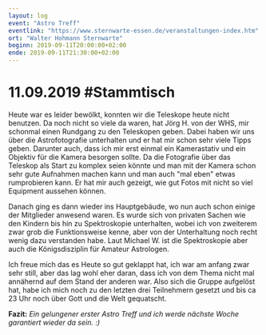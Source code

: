 ```yaml
---
layout: log
event: "Astro Treff"
eventlink: "https://www.sternwarte-essen.de/veranstaltungen-index.htm"
ort: "Walter Hohmann Sternwarte"
beginn: 2019-09-11T20:00:00+02:00
ende: 2019-09-11T21:30:00+02:00
---
```


# 11.09.2019 #Stammtisch

Heute war es leider bewölkt, konnten wir die Teleskope heute nicht benutzen. Da noch nicht so viele da waren, hat Jörg H. von der WHS, mir schonmal einen Rundgang zu den Teleskopen geben. Dabei haben wir uns über die Astrofotografie unterhalten und er hat mir schon sehr viele Tipps geben. Darunter auch, dass ich mir erst einmal ein Kamerastativ und ein Objektiv für die Kamera besorgen sollte. Da die Fotografie über das Teleskop als Start zu komplex seien könnte und man mit der Kamera schon sehr gute Aufnahmen machen kann und man auch "mal eben" etwas rumprobieren kann. Er hat mir auch gezeigt, wie gut Fotos mit nicht so viel Equipment aussehen können.

Danach ging es dann wieder ins Hauptgebäude, wo nun auch schon einige der Mitglieder anwesend waren. Es wurde sich von privaten Sachen wie den Kindern bis hin zu Spektroskopie unterhalten, wobei ich von zweiterem zwar grob die Funktionsweise kenne, aber von der Unterhaltung noch recht wenig dazu verstanden habe. Laut Michael W. ist die Spektroskopie aber auch die Königsdisziplin für Amateur Astrologen.

Ich freue mich das es Heute so gut geklappt hat, ich war am anfang zwar sehr still, aber das lag wohl eher daran, dass ich von dem Thema nicht mal annähernd auf dem Stand der anderen war. Also sich die Gruppe aufgelöst hat, habe ich mich noch zu den letzten drei Teilnehmern gesetzt und bis ca 23 Uhr noch über Gott und die Welt gequatscht.

**Fazit:** *Ein gelungener erster Astro Treff und ich werde nächste Woche garantiert wieder da sein. :)*
